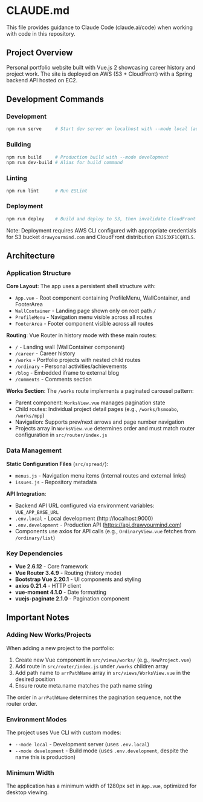 # CLAUDE.md

This file provides guidance to Claude Code (claude.ai/code) when working with code in this repository.

## Project Overview

Personal portfolio website built with Vue.js 2 showcasing career history and project work. The site is deployed on AWS (S3 + CloudFront) with a Spring backend API hosted on EC2.

## Development Commands

### Development

```bash
npm run serve     # Start dev server on localhost with --mode local (auto-opens browser)
```

### Building

```bash
npm run build     # Production build with --mode development
npm run dev-build # Alias for build command
```

### Linting

```bash
npm run lint      # Run ESLint
```

### Deployment

```bash
npm run deploy    # Build and deploy to S3, then invalidate CloudFront cache
```

Note: Deployment requires AWS CLI configured with appropriate credentials for S3 bucket `drawyourmind.com` and CloudFront distribution `E3JG3XF1CQRTLS`.

## Architecture

### Application Structure

**Core Layout**: The app uses a persistent shell structure with:

- `App.vue` - Root component containing ProfileMenu, WallContainer, and FooterArea
- `WallContainer` - Landing page shown only on root path `/`
- `ProfileMenu` - Navigation menu visible across all routes
- `FooterArea` - Footer component visible across all routes

**Routing**: Vue Router in history mode with these main routes:

- `/` - Landing wall (WallContainer component)
- `/career` - Career history
- `/works` - Portfolio projects with nested child routes
- `/ordinary` - Personal activities/achievements
- `/blog` - Embedded iframe to external blog
- `/comments` - Comments section

**Works Section**: The `/works` route implements a paginated carousel pattern:

- Parent component: `WorksView.vue` manages pagination state
- Child routes: Individual project detail pages (e.g., `/works/hsmoabo`, `/works/mpp`)
- Navigation: Supports prev/next arrows and page number navigation
- Projects array in `WorksView.vue` determines order and must match router configuration in `src/router/index.js`

### Data Management

**Static Configuration Files** (`src/spread/`):

- `menus.js` - Navigation menu items (internal routes and external links)
- `issues.js` - Repository metadata

**API Integration**:

- Backend API URL configured via environment variables: `VUE_APP_BASE_URL`
- `.env.local` - Local development (http://localhost:9000)
- `.env.development` - Production API (https://api.drawyourmind.com)
- Components use axios for API calls (e.g., `OrdinaryView.vue` fetches from `/ordinary/list`)

### Key Dependencies

- **Vue 2.6.12** - Core framework
- **Vue Router 3.4.9** - Routing (history mode)
- **Bootstrap Vue 2.20.1** - UI components and styling
- **axios 0.21.4** - HTTP client
- **vue-moment 4.1.0** - Date formatting
- **vuejs-paginate 2.1.0** - Pagination component

## Important Notes

### Adding New Works/Projects

When adding a new project to the portfolio:

1. Create new Vue component in `src/views/works/` (e.g., `NewProject.vue`)
2. Add route in `src/router/index.js` under `/works` children array
3. Add path name to `arrPathName` array in `src/views/WorksView.vue` in the desired position
4. Ensure route meta.name matches the path name string

The order in `arrPathName` determines the pagination sequence, not the router order.

### Environment Modes

The project uses Vue CLI with custom modes:

- `--mode local` - Development server (uses `.env.local`)
- `--mode development` - Build mode (uses `.env.development`, despite the name this is production)

### Minimum Width

The application has a minimum width of 1280px set in `App.vue`, optimized for desktop viewing.
